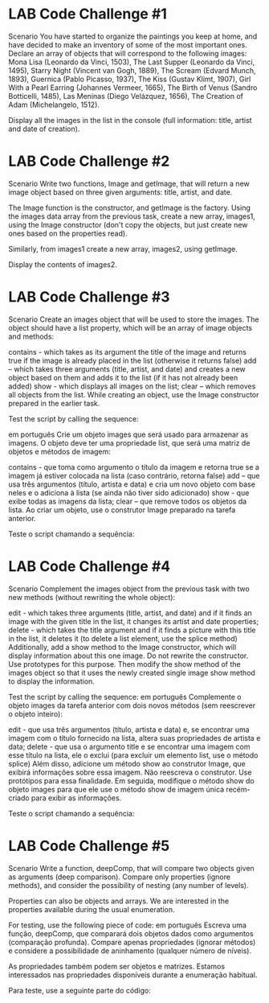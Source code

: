 # LAB   Code Challenge #1
Scenario
You have started to organize the paintings you keep at home, and have decided to make an inventory of some of the most important ones. Declare an array of objects that will correspond to the following images: Mona Lisa (Leonardo da Vinci, 1503), The Last Supper (Leonardo da Vinci, 1495), Starry Night (Vincent van Gogh, 1889), The Scream (Edvard Munch, 1893), Guernica (Pablo Picasso, 1937), The Kiss (Gustav Klimt, 1907), Girl With a Pearl Earring (Johannes Vermeer, 1665), The Birth of Venus (Sandro Botticelli, 1485), Las Meninas (Diego Velázquez, 1656), The Creation of Adam (Michelangelo, 1512).

Display all the images in the list in the console (full information: title, artist and date of creation).

# LAB   Code Challenge #2
Scenario
Write two functions, Image and getImage, that will return a new image object based on three given arguments: title, artist, and date.

The Image function is the constructor, and getImage is the factory. Using the images data array from the previous task, create a new array, images1, using the Image constructor (don't copy the objects, but just create new ones based on the properties read).

Similarly, from images1 create a new array, images2, using getImage.

Display the contents of images2.

 # LAB   Code Challenge #3
Scenario
Create an images object that will be used to store the images. The object should have a list property, which will be an array of image objects and methods:

contains - which takes as its argument the title of the image and returns true if the image is already placed in the list (otherwise it returns false)
add – which takes three arguments (title, artist, and date) and creates a new object based on them and adds it to the list (if it has not already been added)
show - which displays all images on the list;
clear – which removes all objects from the list.
While creating an object, use the Image constructor prepared in the earlier task.

Test the script by calling the sequence:

em português
Crie um objeto images que será usado para armazenar as imagens. O objeto deve ter uma propriedade list, que será uma matriz de objetos e métodos de imagem:

contains - que toma como argumento o título da imagem e retorna true se a imagem já estiver colocada na lista (caso contrário, retorna false)
add – que usa três argumentos (título, artista e data) e cria um novo objeto com base neles e o adiciona à lista (se ainda não tiver sido adicionado)
show - que exibe todas as imagens da lista;
clear – que remove todos os objetos da lista.
Ao criar um objeto, use o construtor Image preparado na tarefa anterior.

Teste o script chamando a sequência:


#  LAB   Code Challenge #4
Scenario
Complement the images object from the previous task with two new methods (without rewriting the whole object):

edit - which takes three arguments (title, artist, and date) and if it finds an image with the given title in the list, it changes its artist and date properties;
delete - which takes the title argument and if it finds a picture with this title in the list, it deletes it (to delete a list element, use the splice method)
Additionally, add a show method to the Image constructor, which will display information about this one image. Do not rewrite the constructor. Use prototypes for this purpose. Then modify the show method of the images object so that it uses the newly created single image show method to display the information.

Test the script by calling the sequence:
em português
Complemente o objeto images da tarefa anterior com dois novos métodos (sem reescrever o objeto inteiro):

edit - que usa três argumentos (título, artista e data) e, se encontrar uma imagem com o título fornecido na lista, altera suas propriedades de artista e data;
delete - que usa o argumento title e se encontrar uma imagem com esse título na lista, ele o exclui (para excluir um elemento list, use o método splice)
Além disso, adicione um método show ao construtor Image, que exibirá informações sobre essa imagem. Não reescreva o construtor. Use protótipos para essa finalidade. Em seguida, modifique o método show do objeto images para que ele use o método show de imagem única recém-criado para exibir as informações.

Teste o script chamando a sequência:


#  LAB   Code Challenge #5
Scenario
Write a function, deepComp, that will compare two objects given as arguments (deep comparison). Compare only properties (ignore methods), and consider the possibility of nesting (any number of levels).

Properties can also be objects and arrays. We are interested in the properties available during the usual enumeration.

For testing, use the following piece of code:
em português
Escreva uma função, deepComp, que comparará dois objetos dados como argumentos (comparação profunda). Compare apenas propriedades (ignorar métodos) e considere a possibilidade de aninhamento (qualquer número de níveis).

As propriedades também podem ser objetos e matrizes. Estamos interessados nas propriedades disponíveis durante a enumeração habitual.

Para teste, use a seguinte parte do código:



